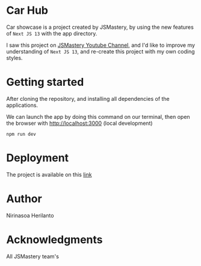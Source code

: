 # Car Hub

Car showcase is a project created by JSMastery, by using the new features of `Next JS 13` with the app directory.

I saw this project on [JSMastery Youtube Channel](https://www.youtube.com/watch?v=pUNSHPyVryU), and I'd like to improve my understanding of `Next JS 13`, and re-create this project with my own coding styles.

# Getting started

After cloning the repository, and installing all dependencies of the applications.

We can launch the app by doing this command on our terminal, then open the browser with [http://localhost:3000](http://localhost:3000) (local development)

```
npm run dev
```

# Deployment

The project is available on this [link](https://nhr-carhub.vercel.app/)

# Author

Nirinasoa Herilanto

# Acknowledgments

All JSMastery team's

